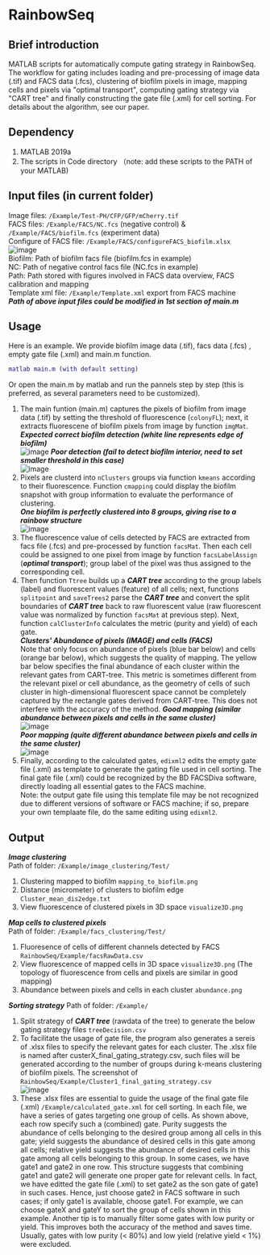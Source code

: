 # RainbowSeq
## Brief introduction
MATLAB scripts for automatically compute gating strategy in RainbowSeq.
The workflow for gating includes loading and pre-processing of image data (.tif) and FACS data (.fcs), clustering of biofilm pixels in image, mapping cells and pixels via "optimal transport", computing gating strategy via "CART tree" and finally constructing the gate file (.xml) for cell sorting.
For details about the algorithm, see our paper.

## Dependency
1. MATLAB 2019a
2. The scripts in Code directory （note: add these scripts to the PATH of your MATLAB)

## Input files (in current folder) <br>
Image files: `/Example/Test-PH/CFP/GFP/mCherry.tif` <br>
FACS files: `/Example/FACS/NC.fcs` (negative control) & `/Example/FACS/biofilm.fcs` (experiment data) <br>
Configure of FACS file: `/Example/FACS/configureFACS_biofilm.xlsx` <br>
![image](https://github.com/Shenpinggg/RainbowSeq/blob/86ff87142df7b3b3be7f856fbe63d99190bbf8b6/Example/FACS/configure_FAS_file.png) <br>
Biofilm: Path of biofilm facs file (biofilm.fcs in example) <br>
NC: Path of negative control facs file (NC.fcs in example) <br>
Path: Path stored with figures involved in FACS data overview, FACS calibration and mapping <br>
Template xml file: `/Example/Template.xml` export from FACS machine <br>
***Path of above input files could be modified in 1st section of main.m***

## Usage 
Here is an example. We provide biofilm image data (.tif), facs data (.fcs) , empty gate file (.xml) and main.m function.
```MATLAB
matlab main.m (with default setting)
```  
Or open the main.m by matlab and run the pannels step by step (this is preferred, as several parameters need to be customized).  

1. The main funtion (main.m) captures the pixels of biofilm from image data (.tif) by setting the threshold of fluorescence (`colonyFL`); next, it extracts fluorescene of biofilm pixels from image by function `imgMat`. <br>
***Expected correct biofilm detection (white line represents edge of biofilm)*** <br>
![image](https://github.com/Shenpinggg/RainbowSeq/blob/820b99da07e7ff9d3e09d5a91b7ade2a3e257e4e/Example/image_clustering/Test/colonyEdge.png)
***Poor detection (fail to detect biofilm interior, need to set smaller threshold in this case)***<br>
![image](https://github.com/Shenpinggg/RainbowSeq/blob/820b99da07e7ff9d3e09d5a91b7ade2a3e257e4e/Example/image_clustering/Test/error_detection.png)
2. Pixels are clusterd into `nClusters` groups via function `kmeans` according to their fluorescence. Function `cmapping` could display the biofilm snapshot with group information to evaluate the performance of clustering. <br> ***One biofilm is perfectly clustered into 8 groups, giving rise to a rainbow structure***<br>![image](https://github.com/Shenpinggg/RainbowSeq/blob/820b99da07e7ff9d3e09d5a91b7ade2a3e257e4e/Example/image_clustering/Test/mapping_to_biofilm.png) <br>
3. The fluorescence value of cells detected by FACS are extracted from facs file (.fcs) and pre-processed by function `facsMat`. Then each cell could be assigned to one pixel from image by function `facsLabelAssign` (***optimal transport***); group label of the pixel was thus assigned to the corresponding cell. <br>
4. Then function `Ttree` builds up a ***CART tree*** according to the group labels (label) and fluorescent values (feature) of all cells; next, functions `splitpoint` and `saveTrees2` parse the ***CART tree*** and convert the split boundaries of ***CART tree*** back to raw fluorescent value (raw fluorescent value was normalized by function `facsMat` at previous step). Next, function `calClusterInfo` calculates the metric (purity and yield) of each gate. <br> 
***Clusters' Abundance of pixels (IMAGE) and cells (FACS)*** <br> 
Note that only focus on abundance of pixels (blue bar below) and cells (orange bar below), which suggests the quality of mapping.
The yellow bar below specifies the final abundance of each cluster within the relevant gates from CART-tree. This metric is sometimes different from the relevant pixel or cell abundance, as the geometry of cells of such cluster in high-dimensional fluorescent space cannot be completely captured by the rectangle gates derived from CART-tree. This does not interfere with the accuracy of the method.
***Good mapping (similar abundance between pixels and cells in the same cluster)*** <br> ![image](https://github.com/Shenpinggg/RainbowSeq/blob/820b99da07e7ff9d3e09d5a91b7ade2a3e257e4e/Example/facs_clustering/Test/abundance.png)<br>
***Poor mapping (quite different abundance between pixels and cells in the same cluster)***<br> ![image](https://github.com/Shenpinggg/RainbowSeq/blob/820b99da07e7ff9d3e09d5a91b7ade2a3e257e4e/Example/facs_clustering/Test/poor_result.png)<br>
5. Finally, according to the calculated gates, `edixml2` edits the empty gate file (.xml) as template to generate the gating file used in cell sorting. The final gate file (.xml) could be recognized by the BD FACSDiva software, directly loading all essential gates to the FACS machine.<br>
Note: the output gate file using this template file may be not recognized due to different versions of software or FACS machine; if so, prepare your own templaate file, do the same editing using `edixml2`.<br>
## Output
***Image clustering*** <br>
Path of folder: `/Example/image_clustering/Test/`
1. Clustering mapped to biofilm `mapping_to_biofilm.png` <br>
2. Distance (micrometer) of clusters to biofilm edge `Cluster_mean_dis2edge.txt`<br>
3. View fluorescence of clustered pixels in 3D space `visualize3D.png` <br>

***Map cells to clustered pixels*** <br>
Path of folder: `/Example/facs_clustering/Test/`
1. Fluoresence of cells of different channels detected by FACS `RainbowSeq/Example/facsRawData.csv`
2. View fluorescence of mapped cells in 3D space  `visualize3D.png` (The topology of fluorescence from cells and pixels are similar in good mapping) <br>
3. Abundance between pixels and cells in each cluster `abundance.png`<br> 

***Sorting strategy***
Path of folder: `/Example/`
1. Split strategy of ***CART tree*** (rawdata of the tree) to generate the below gating strategy files `treeDecision.csv`
2. To facilitate the usage of gate file, the program also generates a sereis of .xlsx files to specify the relevant gates for each cluster.
The .xlsx file is named after custerX_final_gating_strategy.csv, such files will be generated according to the number of groups during k-means clustering of biofilm pixels.
The screenshot of `RainbowSeq/Example/Cluster1_final_gating_strategy.csv` <br>
![image](https://github.com/Shenpinggg/RainbowSeq/blob/bbb5695ff8bcc4ac094641babbec62a0ac114cc4/Example/final_gating_strategy_Cluster1.png)<br>
3. These .xlsx files are essential to guide the usage of the final gate file (.xml) `/Example/calculated_gate.xml` for cell sorting.
In each file, we have a series of gates targeting one group of cells. As shown above, each row specify such a (combined) gate.
Purity suggests the abundance of cells belonging to the desired group among all cells in this gate; yield suggests the abundance of desired cells in this gate among all cells; relative yield suggests the abundance of desired cells in this gate among all cells belonging to this group.
In some cases, we have gate1 and gate2 in one row. This structure suggests that combining gate1 and gate2 will generate one proper gate for relevant cells. In fact, we have editted the gate file (.xml) to set gate2 as the son gate of gate1 in such cases. Hence, just choose gate2 in FACS software in such cases; if only gate1 is available, choose gate1. For example, we can choose gateX and gateY to sort the group of cells shown in this example.
Another tip is to manually filter some gates with low purity or yield. This improves both the accuracy of the method and saves time. Usually, gates with low purity (< 80%) and low yield (relative yield < 1%) were excluded.
